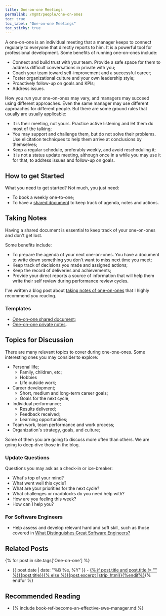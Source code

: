 ```yaml
---
title: One-on-one Meetings
permalink: /mgmt/people/one-on-ones
toc: true
toc_label: "One-on-one Meetings"
toc_sticky: true
---
```


A one-on-one is an individual meeting that a manager keeps to connect regularly to everyone that directly reports to him. It is a powerful tool for professional development. Some benefits of running one-on-ones include:

- Connect and build trust with your team. Provide a safe space for them to address difficult conversations in private with you;
- Coach your team toward self-improvement and a successful career;
- Foster organizational culture and your own leadership style;
- Proactively follow-up on goals and KPIs;
- Address issues.

How you run your one-on-ones may vary, and managers may succeed using different approaches. Even the same manager may use different approaches for different people. But there are some ground rules that usually are usually applicable:

- It is their meeting, not yours. Practice active listening and let them do most of the talking;
- You may support and challenge them, but do not solve their problems. Use elicitation techniques to help them arrive at conclusions by themselves;
- Keep a regular schedule, preferably weekly, and avoid rescheduling it;
- It is not a status update meeting, although once in a while you may use it for that, to address issues and follow-up on goals.

## How to get Started

What you need to get started? Not much, you just need:

- To book a weekly one-to-one;
- To have a [shared document](/mgmt/people/template-one-on-one-shared-document) to keep track of agenda, notes and actions.

## Taking Notes

Having a shared document is essential to keep track of your one-on-ones and don't get lost.

Some benefits include:

- To prepare the agenda of your next one-on-ones. You have a document to write down something you don't want to miss next time you meet;
- Keep track of decisions you made and assigned actions;
- Keep the record of deliveries and achievements;
- Provide your direct reports a source of information that will help them write their self review during performance review cycles.

I've written a blog post about [taking notes of one-on-ones](/taking-notes-of-one-on-ones) that I highly recommend you reading.

### Templates

- [One-on-one shared document](/mgmt/people/template-one-on-one-shared-document);
- [One-on-one private notes](/mgmt/people/template-one-on-one-private-notes).

## Topics for Discussion

There are many relevant topics to cover during one-one-ones. Some interesting ones you may consider to explore:

- Personal life;
    - Family, children, etc;
    - Hobbies
    - Life outside work;
- Career development;
    - Short, medium and long-term career goals;
    - Goals for the next cycle;
- Individual performance;
    - Results delivered;
    - Feedback received;
    - Learning opportunities;
- Team work, team performance and work process;
- Organization's strategy, goals, and culture;

Some of them you are going to discuss more often than others. We are going to deep dive those in the blog.

### Update Questions

Questions you may ask as a check-in or ice-breaker:

- What's top of your mind?
- What went well this cycle?
- What are your priorities for the next cycle?
- What challenges or roadblocks do you need help with?
- How are you feeling this week?
- How can I help you?

### For Software Engineers

- Help assess and develop relevant hard and soft skill, such as those covered in [What Distinguishes Great Software Engineers?](/what-distinguishes-great-software-engineers)

## Related Posts

{% for post in site.tags['One-on-one'] %}
- {{ post.date | date: "%B %e, %Y" }} - <a href="{{ site.baseurl }}{{ post.url }}">{% if post.title and post.title != "" %}{{post.title}}{% else %}{{post.excerpt |strip_html}}{%endif%}</a>{% endfor %}

## Recommended Reading

- {% include book-ref-become-an-effective-swe-manager.md %}